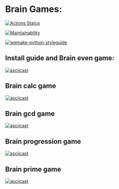 # Brain Games:

[![Actions Status](https://github.com/Metaller000/python-project-lvl1/workflows/hexlet-check/badge.svg)](https://github.com/Metaller000/python-project-lvl1/actions)

[![Maintainability](https://api.codeclimate.com/v1/badges/a99a88d28ad37a79dbf6/maintainability)](https://codeclimate.com/github/codeclimate/codeclimate/maintainability)

[![wemake-python-styleguide](https://img.shields.io/badge/style-wemake-000000.svg)](https://github.com/wemake-services/wemake-python-styleguide)

## Install guide and Brain even game:
[![asciicast](https://asciinema.org/a/eSVIMETL0qvfrl9WaJv32Ka07.svg)](https://asciinema.org/a/eSVIMETL0qvfrl9WaJv32Ka07)

## Brain calc game
[![asciicast](https://asciinema.org/a/vbvagIkrc5UYALSCvByy5h6Rr.svg)](https://asciinema.org/a/vbvagIkrc5UYALSCvByy5h6Rr)

## Brain gcd game
[![asciicast](https://asciinema.org/a/Frt3eWREExGvofwsV7XMsLLK9.svg)](https://asciinema.org/a/Frt3eWREExGvofwsV7XMsLLK9)

## Brain progression game
[![asciicast](https://asciinema.org/a/h55ZG2bx4pfm0cNJOCVt8CJD0.svg)](https://asciinema.org/a/h55ZG2bx4pfm0cNJOCVt8CJD0)

## Brain prime game
[![asciicast](https://asciinema.org/a/uC0qgk6stkOnWFIigkXxnjT5j.svg)](https://asciinema.org/a/uC0qgk6stkOnWFIigkXxnjT5j)